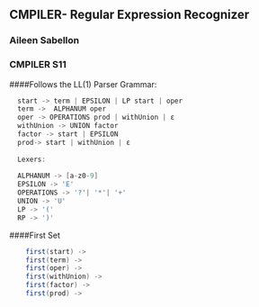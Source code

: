 ## CMPILER- Regular Expression Recognizer

### Aileen Sabellon
### CMPILER S11

####Follows the LL(1) Parser Grammar:

``` Java
  start -> term | EPSILON | LP start | oper
  term ->  ALPHANUM oper
  oper -> OPERATIONS prod | withUnion | ε
  withUnion -> UNION factor
  factor -> start | EPSILON
  prod-> start | withUnion | ε
  
  Lexers:
  
  ALPHANUM -> [a-z0-9]
  EPSILON -> 'E'
  OPERATIONS -> '?'| '*'| '+'
  UNION -> 'U'
  LP -> '('
  RP -> ')'  
```

####First Set
``` Java
    first(start) ->
    first(term) -> 
    first(oper) -> 
    first(withUnion) -> 
    first(factor) -> 
    first(prod) -> 
```


